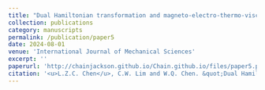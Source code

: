 ```yaml
---
title: "Dual Hamiltonian transformation and magneto-electro-thermo-viscoelastic contact analysis"
collection: publications
category: manuscripts
permalink: /publication/paper5
date: 2024-08-01
venue: 'International Journal of Mechanical Sciences'
excerpt: ''
paperurl: 'http://chainjackson.github.io/Chain.github.io/files/paper5.pdf'
citation: '<u>L.Z.C. Chen</u>, C.W. Lim and W.Q. Chen. &quot;Dual Hamiltonian transformation and magneto-electro-thermo-viscoelastic contact analysis. &quot; <i>International Journal of Mechanical Sciences</i>, 2025.'
---
```


